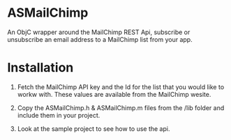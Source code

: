 ASMailChimp
===========

An ObjC wrapper around the MailChimp REST Api, subscribe or unsubscribe an email address to a MailChimp list from your app.

Installation
============

1) Fetch the MailChimp API key and the Id for the list that you would like to workw with. These values are available from the MailChimp wesite.

2) Copy the ASMailChimp.h & ASMailChimp.m files from the /lib folder and include them in your project.

3) Look at the sample project to see how to use the api.

